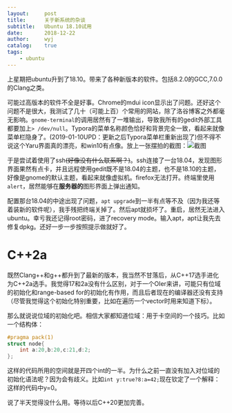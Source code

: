 ```yaml
---
layout:		post
title:		关于新系统的杂谈
subtitle:	Ubuntu 18.10试用
date:		2018-12-22
author:		wyj
catalog:	true
tags:
    - ubuntu
---
```


上星期把ubuntu升到了18.10。带来了各种新版本的软件。包括8.2.0的GCC,7.0.0的Clang之类。

可能过高版本的软件不全是好事。Chrome的mdui icon显示出了问题。还好这个问题不是很大，我测试了几十（可能上百）个常用的网站，除了洛谷博客之外都毫无影响。`gnome-terminal`的调用居然有了一堆输出，导致我所有的gedit外部工具都要加上`> /dev/null`。Typora的菜单名称颜色恰好和背景完全一致，看起来就像菜单栏隐身了。(2019-01-10UPD：更新之后Typora菜单栏重新出现了)但不得不说这个Yaru界面真的漂亮，和win10有点像。放上一张摆拍的截图：![截图](https://i.loli.net/2018/12/22/5c1e1b4ce6f83.png
)

于是尝试着使用了ssh~~(好像没有什么联系啊？)~~。ssh连接了一台18.04，发现图形界面果然有点卡，并且远程使用gedit既不是18.04的主题，也不是18.10的主题，好像是gnome的默认主题，看起来就像虚拟机。firefox无法打开。终端里使用`alert`，居然能够在**服务器的**图形界面上弹出通知。

配置那台18.04的中途出现了问题，`apt upgrade`到一半有点等不及（因为我还等着装新的软件呢），我手残把终端关掉了。然后apt就损坏了。重启，居然无法进入ubuntu。幸亏我还记得root密码，进了recovery mode。输入apt，apt让我先去修复dpkg。还好一步一步按照提示做就好了。

C++2a
===
既然Clang++和g++都升到了最新的版本，我当然不甘落后，从C++17选手进化为C++2a选手。我觉得17和2a没有什么区别，对于一个OIer来讲，可能只有位域的初始化和range-based for的初始化有作用，而且后者现在的编译器还没有支持（尽管我觉得这个初始化特别重要，比如在遍历一个vector时用来知道下标）。

那么就说说位域的初始化吧。相信大家都知道位域：用于卡空间的一个技巧。比如一个结构体：
```cpp
#pragma pack(1)
struct node{
    int a:20,b:20,c:21,d:2;
};
```
这样的代码所用的空间就是开四个int的一半。为什么之前一直没有加入对位域的初始化语法呢？因为会有歧义。比如`int y:true?8:a=42;`现在钦定了一个解释：这样的代码中y=0。

说了半天觉得没什么用。等待以后C++20更加完善。

